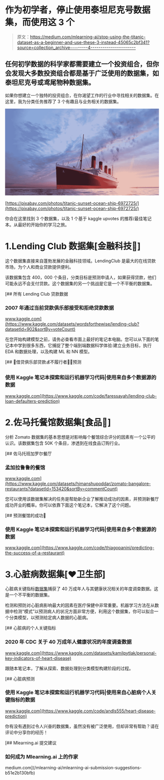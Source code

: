 # 作为初学者，停止使用泰坦尼克号数据集，而使用这 3 个

> 原文：<https://medium.com/mlearning-ai/stop-using-the-titanic-dataset-as-a-beginner-and-use-these-3-instead-45065c2bf341?source=collection_archive---------4----------------------->

## 任何初学数据的科学家都需要建立一个投资组合，但你会发现大多数投资组合都是基于广泛使用的数据集，如泰坦尼克号或鸢尾物种数据集。

如果你想建立一个独特的投资组合，在你渴望工作的行业中寻找相关的数据集。在这里，我为分类任务推荐了 3 个有趣且与业务相关的数据集。

![](img/9c9751dc43ed69727612d1e620fd6931.png)

[https://pixabay.com/photos/titanic-sunset-ocean-ship-6972725/](https://pixabay.com/photos/titanic-sunset-ocean-ship-6972725/)

你会在这里找到 3 个数据集，以及 1 个基于 kaggle upvotes 的推荐/最佳笔记本。从最好的开始你的学习之旅。

# 1.Lending Club 数据集[金融科技💸]

这个数据集直接来自蓬勃发展的金融科技领域。LendingClub 是最大的在线贷款市场，为个人和商业贷款提供便利。

该数据集包含 400，000 个条目，分类目标是预测申请人，如果获得贷款，他们可能永远不会支付贷款。这个数据集的另一个挑战是它是一个不平衡的数据集。

[](https://www.kaggle.com/datasets/wordsforthewise/lending-club?datasetId=902&sortBy=voteCount) [## 所有 Lending Club 贷款数据

### 2007 年通过当前贷款俱乐部接受和拒绝贷款数据

www.kaggle.com](https://www.kaggle.com/datasets/wordsforthewise/lending-club?datasetId=902&sortBy=voteCount) 

在您开始构建模型之前，请务必查看市面上最好的笔记本电脑。您可以从下面的笔记本中学到很多东西，它捕捉了整个端到端数据科学体验:建立业务目标，执行 EDA 和数据处理，以及构建 ML 和 NN 模型。

[](https://www.kaggle.com/code/faressayah/lending-club-loan-defaulters-prediction) [## 🏦借贷俱乐部贷款💰不履行者🏃‍♂预测

### 使用 Kaggle 笔记本探索和运行机器学习代码|使用来自多个数据源的数据

www.kaggle.com](https://www.kaggle.com/code/faressayah/lending-club-loan-defaulters-prediction) 

# 2.佐马托餐馆数据集[食品🥐]

分析 Zomato 数据集的基本思想是对影响每个餐馆综合评分的因素有一个公平的认识。该数据集包含 50K 个条目，渗透到在线食品订购行业。

[](https://www.kaggle.com/datasets/himanshupoddar/zomato-bangalore-restaurants?datasetId=153420&sortBy=commentCount) [## 佐马托班加罗尔餐厅

### 孟加拉鲁鲁的餐馆

www.kaggle.com](https://www.kaggle.com/datasets/himanshupoddar/zomato-bangalore-restaurants?datasetId=153420&sortBy=commentCount) 

您可以使用该数据集解决的任务是帮助新企业了解推动成功的因素，并预测新餐厅成功开业的概率。你可以依靠下面这个笔记本，它解决了这个问题。

[](https://www.kaggle.com/code/thiagopanini/predicting-the-success-of-a-restaurant) [## 预测餐馆的成功🥗

### 使用 Kaggle 笔记本探索和运行机器学习代码|使用来自多个数据源的数据

www.kaggle.com](https://www.kaggle.com/code/thiagopanini/predicting-the-success-of-a-restaurant) 

# 3.心脏病数据集[❤️卫生部]

心脏病关键指标[数据集](https://www.kaggle.com/datasets/kamilpytlak/personal-key-indicators-of-heart-disease?datasetId=1936563&sortBy=voteCount)捕获了 40 万成年人与其健康状况相关的年度调查数据。这是一个不平衡的数据集。

检测和预防对心脏病影响最大的因素在医疗保健中非常重要。机器学习方法在从数据中检测“模式”以预测病人的状况方面非常方便，利用这个数据集，你可以拟合一个分类模型，以预测给定病人数据的心脏病。

[](https://www.kaggle.com/datasets/kamilpytlak/personal-key-indicators-of-heart-disease) [## 心脏病的个人关键指标

### 2020 年 CDC 关于 40 万成年人健康状况的年度调查数据

www.kaggle.com](https://www.kaggle.com/datasets/kamilpytlak/personal-key-indicators-of-heart-disease) 

跟随本笔记本，了解从探索、数据处理到分类模型构建阶段的过程。

[](https://www.kaggle.com/code/andls555/heart-disease-prediction) [## 心脏病预测

### 使用 Kaggle 笔记本探索和运行机器学习代码|使用来自心脏病个人关键指标的数据

www.kaggle.com](https://www.kaggle.com/code/andls555/heart-disease-prediction) 

你有没有遇到过令人兴奋的数据集，虽然没有被广泛使用，但却非常有帮助？请在评论中分享你的经历！

[](/mlearning-ai/mlearning-ai-submission-suggestions-b51e2b130bfb) [## Mlearning.ai 提交建议

### 如何成为 Mlearning.ai 上的作家

medium.com](/mlearning-ai/mlearning-ai-submission-suggestions-b51e2b130bfb)